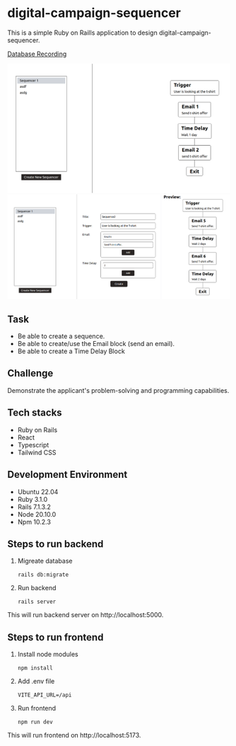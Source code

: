 # digital-campaign-sequencer
This is a simple Ruby on Raills application to design digital-campaign-sequencer.

[Database Recording](https://www.loom.com/share/64da6f81349145f6aa97ef90a60ae0ca)

![1.png](./images/1.png)
![2.png](./images/2.png)

## Task
- Be able to create a sequence.
- Be able to create/use the Email block (send an email).
- Be able to create a Time Delay Block

## Challenge
Demonstrate the applicant's problem-solving and programming capabilities.

## Tech stacks
- Ruby on Rails
- React
- Typescript
- Tailwind CSS

## Development Environment
- Ubuntu 22.04
- Ruby 3.1.0
- Rails 7.1.3.2
- Node 20.10.0
- Npm 10.2.3

## Steps to run backend
1. Migreate database
   ```shell
   rails db:migrate
   ```

2. Run backend
   ```shell
   rails server
   ```

This will run backend server on http://localhost:5000.

## Steps to run frontend
1. Install node modules
   ```shell
   npm install
   ```

2. Add .env file
   ```
   VITE_API_URL=/api
   ```

3. Run frontend
   ```shell
   npm run dev
   ```

This will run frontend on http://localhost:5173.